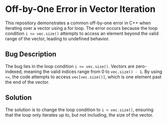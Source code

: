 # Off-by-One Error in Vector Iteration
This repository demonstrates a common off-by-one error in C++ when iterating over a vector using a for loop.  The error occurs because the loop condition `i <= vec.size()` attempts to access an element beyond the valid range of the vector, leading to undefined behavior.

## Bug Description
The bug lies in the loop condition `i <= vec.size()`.  Vectors are zero-indexed, meaning the valid indices range from 0 to `vec.size() - 1`.  By using `<=`, the code attempts to access `vec[vec.size()]`, which is one element past the end of the vector.

## Solution
The solution is to change the loop condition to `i < vec.size()`, ensuring that the loop only iterates up to, but not including, the size of the vector.